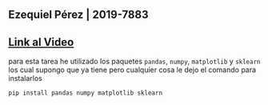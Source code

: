 ## Ezequiel Pérez | 2019-7883
## [Link al Video](https://youtu.be/6MuqA4QOu3w)

para esta tarea he utilizado los paquetes `pandas`, `numpy`, `matplotlib` y `sklearn` los cual supongo que ya tiene pero cualquier cosa le dejo el comando para instalarlos

`pip install pandas numpy matplotlib sklearn`
